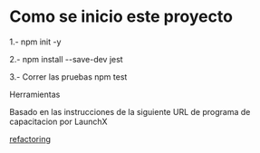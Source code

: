 # Como se inicio este proyecto

1.- npm init -y

2.- npm install --save-dev jest

3.- Correr las pruebas npm test


Herramientas

Basado en las instrucciones de la siguiente URL de programa de capacitacion por LaunchX

[refactoring](https://github.com/LaunchX-InnovaccionVirtual/MissionNodeJS/blob/main/semanas/semana_4/1_refactoring_fizzbuzz_parte1.md)

